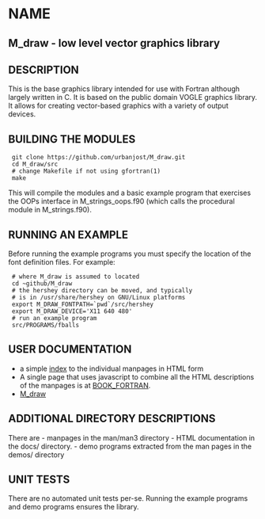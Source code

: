 # NAME
## M_draw - low level vector graphics library

## DESCRIPTION

This is the base graphics library intended for use with Fortran
although largely written in C. It is based on the public domain
VOGLE graphics library. It allows for creating vector-based 
graphics with a variety of output devices.

## BUILDING THE MODULES

     git clone https://github.com/urbanjost/M_draw.git
     cd M_draw/src
     # change Makefile if not using gfortran(1)
     make

This will compile the modules and a basic example program that exercises
the OOPs interface in M_strings_oops.f90 (which calls the procedural
module in M_strings.f90).

## RUNNING AN EXAMPLE

Before running the example programs you must specify the location
of the font definition files. For example:

     # where M_draw is assumed to located
     cd ~github/M_draw
     # the hershey directory can be moved, and typically
     # is in /usr/share/hershey on GNU/Linux platforms
     export M_DRAW_FONTPATH=`pwd`/src/hershey
     export M_DRAW_DEVICE='X11 640 480'
     # run an example program
     src/PROGRAMS/fballs

## USER DOCUMENTATION

   - a simple [index](https://urbanjost.github.io/M_draw/) to
     the individual manpages in HTML form
   - A single page that uses javascript to combine all the HTML
     descriptions of the manpages is at 
     [BOOK_FORTRAN](https://urbanjost.github.io/M_draw/BOOK_M_strings.html).
   - [M_draw](https://urbanjost.github.io/M_draw/M_draw.html)


## ADDITIONAL DIRECTORY DESCRIPTIONS

There are 
    - manpages in the man/man3 directory 
    - HTML documentation in the docs/ directory.
    - demo programs extracted from the man pages in the demos/ directory

## UNIT TESTS

There are no automated unit tests per-se. Running the example programs
and demo programs ensures the library.
